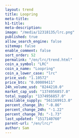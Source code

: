 ```yaml
---
layout: trend
title: Loopring
meta-title: 
h1-title: 
meta-description: 
image: "/media/12318135/lrc.png"
published: true
allow_search_engine: false
sitemap: false
enable_comment: false
sort_order: 52
permalink: "/en/lrc/trend.html"
coin_a_symbol: "LRC"
coin_a_name: "Loopring"
coin_a_lower_case: "lrc"
price_usd: "1.10572"
price_btc: "0.00009411"
24h_volume_usd: "8244210.0"
market_cap_usd: "1374956857.0"
total_supply: "1374956857.0"
available_supply: "561169913.0"
percent_change_1h: "-0.86"
percent_change_24h: "-1.22"
percent_change_7d: "-1.73"
last_updated: "1517140760"
parent-url: "/en/lrc/"
author: Sam
---
```


